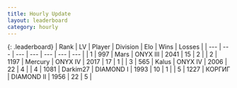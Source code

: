 ```yaml
---
title: Hourly Update
layout: leaderboard
category: hourly
---
```


{: .leaderboard}
| Rank | LV | Player | Division | Elo | Wins | Losses |
| --- | --- | --- | --- | --- | --- | --- |
| <span data-change="0">1</span> | 997 | <span title="ID: 651782">Mаrs</span> | ONYX III | <span data-change="0">2041</span> | <span data-change="0">15</span> | <span data-change="0">2</span> |
| <span data-change="2">2</span> | 1197 | <span title="ID: 692745">Mercury</span> | ONYX IV | <span data-change="44">2017</span> | <span data-change="3">17</span> | <span data-change="0">1</span> |
| <span data-change="-1">3</span> | 565 | <span title="ID: 487157">Kalus</span> | ONYX IV | <span data-change="0">2006</span> | <span data-change="0">22</span> | <span data-change="0">4</span> |
| <span data-change="-1">4</span> | 1081 | <span title="ID: 694036">Darkim27</span> | DIAMOND I | <span data-change="17">1993</span> | <span data-change="1">10</span> | <span data-change="0">1</span> |
| <span data-change="0">5</span> | 1227 | <span title="ID: 92077">КОРГИГ</span> | DIAMOND II | <span data-change="0">1956</span> | <span data-change="0">22</span> | <span data-change="0">5</span> |